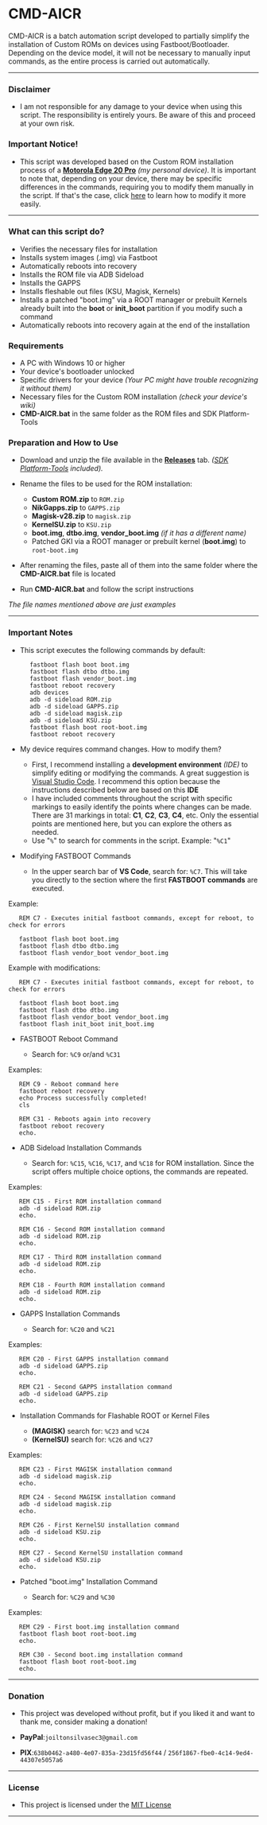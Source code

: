 # CMD-AICR
CMD-AICR is a batch automation script developed to partially simplify the installation of Custom ROMs on devices using Fastboot/Bootloader. Depending on the device model, it will not be necessary to manually input commands, as the entire process is carried out automatically.

---

### Disclaimer

- I am not responsible for any damage to your device when using this script. The responsibility is entirely yours. Be aware of this and proceed at your own risk.

### Important Notice!

- This script was developed based on the Custom ROM installation process of a [**Motorola Edge 20 Pro**](https://wiki.lineageos.org/devices/pstar/install/#) _(my personal device)_. It is important to note that, depending on your device, there may be specific differences in the commands, requiring you to modify them manually in the script. If that's the case, click [here](#important-notes) to learn how to modify it more easily.

---

### What can this script do?

   - Verifies the necessary files for installation
   - Installs system images (.img) via Fastboot
   - Automatically reboots into recovery
   - Installs the ROM file via ADB Sideload
   - Installs the GAPPS
   - Installs fleshable out files (KSU, Magisk, Kernels)
   - Installs a patched "boot.img" via a ROOT manager or prebuilt Kernels already built into the **boot** or **init_boot** partition if you modify such a command
   - Automatically reboots into recovery again at the end of the installation

### Requirements

- A PC with Windows 10 or higher
- Your device's bootloader unlocked
- Specific drivers for your device _(Your PC might have trouble recognizing it without them)_
- Necessary files for the Custom ROM installation _(check your device's wiki)_
- **CMD-AICR.bat** in the same folder as the ROM files and SDK Platform-Tools

### Preparation and How to Use

- Download and unzip the file available in the [**Releases**](https://github.com/B9R7M/CMD-AICR/releases) tab. _([SDK Platform-Tools](https://developer.android.com/tools/releases/platform-tools?hl=en) included)._
- Rename the files to be used for the ROM installation:

    - **Custom ROM.zip** to `ROM.zip`
    - **NikGapps.zip** to `GAPPS.zip`
    - **Magisk-v28.zip** to `magisk.zip`
    - **KernelSU.zip** to `KSU.zip`
    - **boot.img**, **dtbo.img**, **vendor_boot.img** _(if it has a different name)_
    - Patched GKI via a ROOT manager or prebuilt kernel (**boot.img**) to `root-boot.img`

- After renaming the files, paste all of them into the same folder where the **CMD-AICR.bat** file is located

- Run **CMD-AICR.bat** and follow the script instructions

_The file names mentioned above are just examples_

---

### Important Notes

- This script executes the following commands by default:

 ```
       fastboot flash boot boot.img
       fastboot flash dtbo dtbo.img
       fastboot flash vendor_boot.img
       fastboot reboot recovery
       adb devices
       adb -d sideload ROM.zip
       adb -d sideload GAPPS.zip
       adb -d sideload magisk.zip
       adb -d sideload KSU.zip
       fastboot flash boot root-boot.img
       fastboot reboot recovery
```

- My device requires command changes. How to modify them?

    - First, I recommend installing a **development environment** _(IDE)_ to simplify editing or modifying the commands. A great suggestion is [Visual Studio Code](https://code.visualstudio.com/download). I recommend this option because the instructions described below are based on this **IDE**
    - I have included comments throughout the script with specific markings to easily identify the points where changes can be made. There are 31 markings in total: **C1**, **C2**, **C3**, **C4**, etc. Only the essential points are mentioned here, but you can explore the others as needed.
    - Use "`%`" to search for comments in the script. Example: "`%C1`"

- Modifying FASTBOOT Commands

    - In the upper search bar of **VS Code**, search for: `%C7`. This will take you directly to the section where the first **FASTBOOT commands** are executed.


Example:

```Batch
   REM C7 - Executes initial fastboot commands, except for reboot, to check for errors

   fastboot flash boot boot.img
   fastboot flash dtbo dtbo.img
   fastboot flash vendor_boot vendor_boot.img

```


Example with modifications:

```Batch
   REM C7 - Executes initial fastboot commands, except for reboot, to check for errors

   fastboot flash boot boot.img
   fastboot flash dtbo dtbo.img
   fastboot flash vendor_boot vendor_boot.img
   fastboot flash init_boot init_boot.img

```


- FASTBOOT Reboot Command

     - Search for: `%C9` or/and `%C31`


Examples:

```Batch
   REM C9 - Reboot command here
   fastboot reboot recovery
   echo Process successfully completed!
   cls

```
```Batch
   REM C31 - Reboots again into recovery
   fastboot reboot recovery
   echo.

```


- ADB Sideload Installation Commands

     - Search for: `%C15`, `%C16`, `%C17`, and `%C18` for ROM installation. Since the script offers multiple choice options, the commands are repeated.


Examples:

```Batch
   REM C15 - First ROM installation command
   adb -d sideload ROM.zip
   echo.

```
```Batch
   REM C16 - Second ROM installation command
   adb -d sideload ROM.zip
   echo.

```
```Batch
   REM C17 - Third ROM installation command
   adb -d sideload ROM.zip
   echo.

```
```Batch
   REM C18 - Fourth ROM installation command
   adb -d sideload ROM.zip
   echo.

```


- GAPPS Installation Commands

     - Search for: `%C20` and `%C21`


Examples:

```Batch
   REM C20 - First GAPPS installation command
   adb -d sideload GAPPS.zip
   echo.

```
```Batch
   REM C21 - Second GAPPS installation command
   adb -d sideload GAPPS.zip
   echo.

```

 - Installation Commands for Flashable ROOT or Kernel Files

     - **(MAGISK)** search for: `%C23` and `%C24`
     - **(KernelSU)** search for: `%C26` and `%C27`


Examples:

```Batch
   REM C23 - First MAGISK installation command
   adb -d sideload magisk.zip
   echo.

```
```Batch
   REM C24 - Second MAGISK installation command
   adb -d sideload magisk.zip
   echo.

```
```Batch
   REM C26 - First KernelSU installation command
   adb -d sideload KSU.zip
   echo.

```
```Batch
   REM C27 - Second KernelSU installation command
   adb -d sideload KSU.zip
   echo.

```

- Patched "boot.img" Installation Command

     - Search for: `%C29` and `%C30`


Examples:

```Batch
   REM C29 - First boot.img installation command
   fastboot flash boot root-boot.img
   echo.

```
```Batch
   REM C30 - Second boot.img installation command
   fastboot flash boot root-boot.img
   echo.

```


---


### Donation

- This project was developed without profit, but if you liked it and want to thank me, consider making a donation!

- **PayPal**:`joiltonsilvasec3@gmail.com`
- **PIX**:`638b0462-a480-4e07-835a-23d15fd56f44` / `256f1867-fbe0-4c14-9ed4-44307e5057a6`

---

### License

- This project is licensed under the [MIT License](https://github.com/B9R7M/CMD-AICR/blob/main/LICENSE)

---
